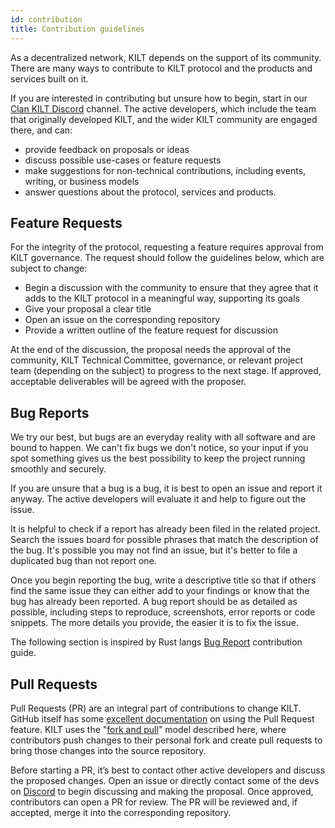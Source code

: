 ```yaml
---
id: contribution
title: Contribution guidelines
---
```


As a decentralized network, KILT depends on the support of its community. There are many ways to contribute to KILT protocol and the products and services built on it. 

If you are interested in contributing but unsure how to begin, start in our [Clan KILT Discord](https://discord.gg/7uyfMXh6AT) channel. The active developers, which include the team that originally developed KILT, and the wider KILT community are engaged there, and can:

- provide feedback on proposals or ideas
- discuss possible use-cases or feature requests
- make suggestions for non-technical contributions, including events, writing, or business models
- answer questions about the protocol, services and products.

## Feature Requests

For the integrity of the protocol, requesting a feature requires approval from KILT governance. The request should follow the guidelines below, which are subject to change:

 - Begin a discussion with the community to ensure that they agree that it adds to the KILT protocol in a meaningful way, supporting its goals
  - Give your proposal a clear title
  - Open an issue on the corresponding repository
  - Provide a written outline of the feature request for discussion

At the end of the discussion, the proposal needs the approval of the community, KILT Technical Committee, governance, or relevant project team (depending on the subject) to progress to the next stage. If approved, acceptable deliverables will be agreed with the proposer.

## Bug Reports

We try our best, but bugs are an everyday reality with all software and are bound to happen. We can't fix bugs we don't notice, so your input if you spot something gives us the best possibility to keep the project running smoothly and securely.

If you are unsure that a bug is a bug, it is best to open an issue and report it anyway. The active developers will evaluate it and help to figure out the issue.

It is helpful to check if a report has already been filed in the related project. Search the issues board for possible phrases that match the description of the bug. It's possible you may not find an issue, but it's better to file a duplicated bug than not report one.

Once you begin reporting the bug, write a descriptive title so that if others find the same issue they can either add to your findings or know that the bug has already been reported. A bug report should be as detailed as possible, including steps to reproduce, screenshots, error reports or code snippets. The more details you provide, the easier it is to fix the issue.

The following section is inspired by Rust langs [Bug Report](https://rustc-dev-guide.rust-lang.org/contributing.html#bug-reports) contribution guide.

## Pull Requests

Pull Requests (PR) are an integral part of contributions to change KILT. GitHub itself has some [excellent documentation](https://help.github.com/articles/about-pull-requests/) on using the Pull Request feature. KILT uses the "[fork and pull](https://docs.github.com/en/pull-requests/collaborating-with-pull-requests/getting-started/about-collaborative-development-models)" model described here, where contributors push changes to their personal fork and create pull requests to bring those changes into the source repository.

Before starting a PR, it’s best to contact other active developers and discuss the proposed changes. Open an issue or directly contact some of the devs on  [Discord](https://discord.gg/7uyfMXh6AT) to begin discussing and making the proposal. Once approved, contributors can open a PR for review. The PR will be reviewed and, if accepted, merge it into the corresponding repository.
